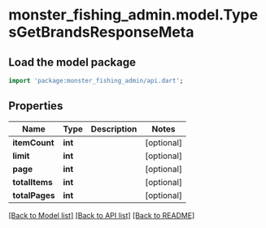 # monster_fishing_admin.model.TypesGetBrandsResponseMeta

## Load the model package
```dart
import 'package:monster_fishing_admin/api.dart';
```

## Properties
Name | Type | Description | Notes
------------ | ------------- | ------------- | -------------
**itemCount** | **int** |  | [optional] 
**limit** | **int** |  | [optional] 
**page** | **int** |  | [optional] 
**totalItems** | **int** |  | [optional] 
**totalPages** | **int** |  | [optional] 

[[Back to Model list]](../README.md#documentation-for-models) [[Back to API list]](../README.md#documentation-for-api-endpoints) [[Back to README]](../README.md)


